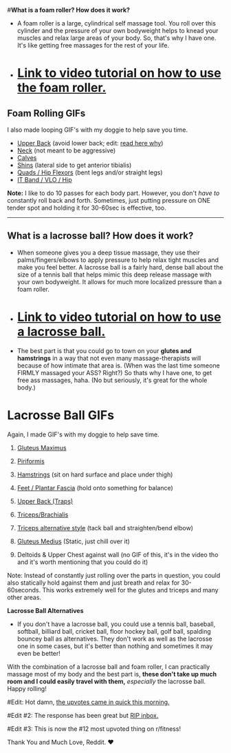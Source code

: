 #**What is a foam roller? How does it work?**

* A foam roller is a large, cylindrical self massage tool. You roll over this cylinder and the pressure of your own bodyweight helps to knead your muscles and relax large areas of your body. So, that's why I have one. It's like getting free massages for the rest of your life.

* # [Link to video tutorial on how to use the foam roller.](http://youtu.be/miFbBqZ_Zj8?list=PLOj76wV2WfPuiHYrXTYsRQ67xfOJTcNd0)

## **Foam Rolling GIFs**

I also made looping GIF's with my doggie to help save you time.

* [Upper Back](http://gfycat.com/CooperativeImpracticalGrassspider) (avoid lower back; edit: [read here why](https://www.reddit.com/r/Fitness/comments/5pwxki/foam_rollers_and_lacrosse_balls_are_awesome/dcukorl/))
* [Neck](http://gfycat.com/NastySomeCanadagoose) (not meant to be aggressive)
* [Calves](http://gfycat.com/RemorsefulHandsomeHarrier)
* [Shins](http://gfycat.com/OccasionalLameChafer) (lateral side to get anterior tibialis)
* [Quads / Hip Flexors](http://gfycat.com/CircularLastHatchetfish) (bent legs and/or straight legs)
* [IT Band / VLO / Hip](http://gfycat.com/AcidicCanineHornshark) 

**Note:** I like to do 10 passes for each body part. However, you don't *have to* constantly roll back and forth. Sometimes, just putting pressure on ONE tender spot and holding it for 30-60sec is effective, too.

---

## **What is a lacrosse ball? How does it work?**

* When someone gives you a deep tissue massage, they use their palms/fingers/elbows to apply pressure to help relax tight muscles and make you feel better. A lacrosse ball is a fairly hard, dense ball about the size of a tennis ball that helps mimic this deep release massage with your own bodyweight. It allows for much more localized pressure than a foam roller.

* # [Link to video tutorial on how to use a lacrosse ball.](https://www.youtube.com/watch?v=rUjoQuJ36OU&index=5&list=PLOj76wV2WfPuiHYrXTYsRQ67xfOJTcNd0)

* The best part is that you could go to town on your **glutes and hamstrings** in a way that not even many massage-therapists will because of how intimate that area is. (When was the last time someone FIRMLY massaged your ASS? Right?)  So thats why I have one, to get free ass massages, haha. (No but seriously, it's great for the whole body.)

# **Lacrosse Ball GIFs**

Again, I made GIF's with my doggie to help save time.

1. [Gluteus Maximus](https://gfycat.com/MessyGrayCockatoo)

2. [Piriformis](https://gfycat.com/JadedIgnorantCollardlizard)

3. [Hamstrings](https://gfycat.com/DisloyalAnotherDutchshepherddog) (sit on hard surface and place under thigh)

4. [Feet / Plantar Fascia](https://gfycat.com/InstructiveAdvancedCicada) (hold onto something for balance)

5. [Upper Back (Traps)](https://gfycat.com/NaturalKlutzyHellbender)

6. [Triceps/Brachialis](https://gfycat.com/MerryForthrightBoubou)

7. [Triceps alternative style](https://gfycat.com/ImportantFloweryBobolink) (tack ball and straighten/bend elbow)

8. [Gluteus Medius](https://gfycat.com/AnnualSneakyHarpseal) (Static, just chill over it)

9. Deltoids & Upper Chest against wall (no GIF of this, it's in the video tho and it's worth mentioning that you could do it)

Note: Instead of constantly just rolling over the parts in question, you could also statically hold against them and just breath and relax for 30-60seconds. This works extremely well for the glutes and triceps and many other areas.

**Lacrosse Ball Alternatives**

* If you don't have a lacrosse ball, you could use a tennis ball, baseball, softball, billiard ball, cricket ball, floor hockey ball, golf ball, spalding bouncey ball as alternatives. They don't work as well as the lacrosse one in some cases, but it's better than nothing and sometimes it may even be better!

With the combination of a lacrosse ball and foam roller, I can practically massage most of my body and the best part is, **these don't take up much room and I could easily travel with them,** *especially* the lacrosse ball. Happy rolling!

#Edit: Hot damn, [the upvotes came in quick this morning.](https://i.imgur.com/9LGpckz.gifv)

#Edit #2: The response has been great but [RIP inbox.](https://imgur.com/a/bVy6z)

#Edit #3: This is now the #12 most upvoted thing on r/fitness! 

Thank You and Much Love, Reddit. ❤️ 